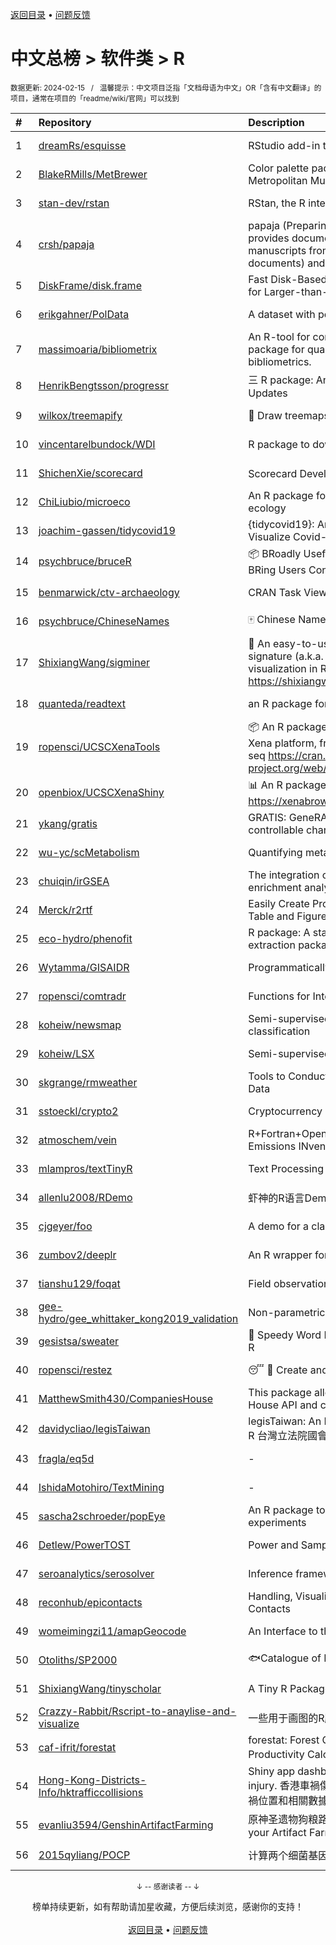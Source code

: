 <a href="https://github.com/GrowingGit/GitHub-Chinese-Top-Charts#github中文排行榜">返回目录</a> • <a href="/content/docs/feedback.md">问题反馈</a>

# 中文总榜 > 软件类 > R
<sub>数据更新: 2024-02-15&nbsp;&nbsp;&nbsp;/&nbsp;&nbsp;&nbsp;温馨提示：中文项目泛指「文档母语为中文」OR「含有中文翻译」的项目，通常在项目的「readme/wiki/官网」可以找到</sub>

|#|Repository|Description|Stars|Updated|
|:-|:-|:-|:-|:-|
|1|[dreamRs/esquisse](https://github.com/dreamRs/esquisse)|RStudio add-in to make plots interactively with ggplot2|1715|2024-01-10|
|2|[BlakeRMills/MetBrewer](https://github.com/BlakeRMills/MetBrewer)|Color palette package in R inspired by works at the Metropolitan Museum of Art in New York|1020|2023-09-30|
|3|[stan-dev/rstan](https://github.com/stan-dev/rstan)|RStan, the R interface to Stan|986|2024-02-13|
|4|[crsh/papaja](https://github.com/crsh/papaja)|papaja (Preparing APA Journal Articles) is an R package that provides document formats to produce complete APA manuscripts from RMarkdown-files (PDF and Word documents) and helper functions that facil ...|618|2024-01-24|
|5|[DiskFrame/disk.frame](https://github.com/DiskFrame/disk.frame)|Fast Disk-Based Parallelized Data Manipulation Framework for Larger-than-RAM Data|590|2024-02-05|
|6|[erikgahner/PolData](https://github.com/erikgahner/PolData)|A dataset with political datasets|490|2024-02-13|
|7|[massimoaria/bibliometrix](https://github.com/massimoaria/bibliometrix)|An R-tool for comprehensive science mapping analysis. A package for quantitative research in scientometrics and bibliometrics.|442|2024-02-13|
|8|[HenrikBengtsson/progressr](https://github.com/HenrikBengtsson/progressr)|三 R package: An Inclusive, Unifying API for Progress Updates|271|2023-12-12|
|9|[wilkox/treemapify](https://github.com/wilkox/treemapify)|🌳 Draw treemaps in ggplot2|207|2023-10-17|
|10|[vincentarelbundock/WDI](https://github.com/vincentarelbundock/WDI)|R package to download World Bank data|194|2023-11-23|
|11|[ShichenXie/scorecard](https://github.com/ShichenXie/scorecard)|Scorecard Development in R, 评分卡|156|2023-09-14|
|12|[ChiLiubio/microeco](https://github.com/ChiLiubio/microeco)|An R package for data analysis in microbial community ecology|154|2024-02-08|
|13|[joachim-gassen/tidycovid19](https://github.com/joachim-gassen/tidycovid19)|{tidycovid19}: An R Package to Download, Tidy and Visualize Covid-19 Related Data|145|2024-02-14|
|14|[psychbruce/bruceR](https://github.com/psychbruce/bruceR)|📦 BRoadly Useful Convenient and Efficient R functions that BRing Users Concise and Elegant R data analyses.|142|2023-10-01|
|15|[benmarwick/ctv-archaeology](https://github.com/benmarwick/ctv-archaeology)|CRAN Task View: Archaeological Science|141|2024-01-31|
|16|[psychbruce/ChineseNames](https://github.com/psychbruce/ChineseNames)|🀄 Chinese Name Database (1930-2008).|129|2023-09-27|
|17|[ShixiangWang/sigminer](https://github.com/ShixiangWang/sigminer)|🌲 An easy-to-use and scalable toolkit for genomic alteration signature (a.k.a. mutational signature) analysis and visualization in R https://shixiangwang.github.io/sigminer/reference/index.html|124|2024-01-03|
|18|[quanteda/readtext](https://github.com/quanteda/readtext)|an R package for reading text files|113|2024-02-01|
|19|[ropensci/UCSCXenaTools](https://github.com/ropensci/UCSCXenaTools)|:package: An R package for accessing genomics data from UCSC Xena platform, from cancer multi-omics to single-cell RNA-seq https://cran.r-project.org/web/packages/UCSCXenaTools/|93|2024-01-13|
|20|[openbiox/UCSCXenaShiny](https://github.com/openbiox/UCSCXenaShiny)|📊 An R package for interactively exploring UCSC Xena https://xenabrowser.net/datapages/|82|2024-02-13|
|21|[ykang/gratis](https://github.com/ykang/gratis)|GRATIS: GeneRAting TIme Series with diverse and controllable characteristics|75|2023-08-29|
|22|[wu-yc/scMetabolism](https://github.com/wu-yc/scMetabolism)|Quantifying metabolism activity at the single-cell resolution|73|2024-02-08|
|23|[chuiqin/irGSEA](https://github.com/chuiqin/irGSEA)|The integration of single cell rank-based gene set enrichment analysis|71|2024-01-02|
|24|[Merck/r2rtf](https://github.com/Merck/r2rtf)|Easily Create Production-Ready Rich Text Format (RTF) Table and Figure|70|2024-02-08|
|25|[eco-hydro/phenofit](https://github.com/eco-hydro/phenofit)|R package: A state-of-the-art Vegetation Phenology extraction package, phenofit|66|2024-01-23|
|26|[Wytamma/GISAIDR](https://github.com/Wytamma/GISAIDR)|Programmatically interact with the GISAID database.|61|2024-02-01|
|27|[ropensci/comtradr](https://github.com/ropensci/comtradr)|Functions for Interacting with the UN Comtrade API|57|2024-02-14|
|28|[koheiw/newsmap](https://github.com/koheiw/newsmap)|Semi-supervised algorithm for geographical document classification|56|2024-01-31|
|29|[koheiw/LSX](https://github.com/koheiw/LSX)|Semi-supervised algorithm for document scaling|52|2024-01-12|
|30|[skgrange/rmweather](https://github.com/skgrange/rmweather)|Tools to Conduct Meteorological Normalisation on Air Quality Data|44|2023-11-21|
|31|[sstoeckl/crypto2](https://github.com/sstoeckl/crypto2)|Cryptocurrency Market Data|42|2024-01-29|
|32|[atmoschem/vein](https://github.com/atmoschem/vein)| R+Fortran+OpenMP package to estimate Vehicular Emissions INventories VEIN. |42|2024-01-21|
|33|[mlampros/textTinyR](https://github.com/mlampros/textTinyR)|Text Processing for Small or Big Data Files in R|38|2023-12-05|
|34|[allenlu2008/RDemo](https://github.com/allenlu2008/RDemo)|虾神的R语言Demo|35|2023-09-05|
|35|[cjgeyer/foo](https://github.com/cjgeyer/foo)|A demo for a class|34|2024-01-23|
|36|[zumbov2/deeplr](https://github.com/zumbov2/deeplr)|An R wrapper for the DeepL Translator API|33|2023-11-03|
|37|[tianshu129/foqat](https://github.com/tianshu129/foqat)|Field observation quick analysis toolkit|31|2023-10-01|
|38|[gee-hydro/gee_whittaker_kong2019_validation](https://github.com/gee-hydro/gee_whittaker_kong2019_validation)|Non-parametric weighted Whittaker smoothing|31|2023-09-17|
|39|[gesistsa/sweater](https://github.com/gesistsa/sweater)|👚 Speedy Word Embedding Association Test & Extras using R|26|2023-11-10|
|40|[ropensci/restez](https://github.com/ropensci/restez)|:sleeping: :open_file_folder: Create and Query a Local Copy of GenBank in R|24|2023-10-25|
|41|[MatthewSmith430/CompaniesHouse](https://github.com/MatthewSmith430/CompaniesHouse)|This package allows to extract data from the Companies House API and create interlocking directorates networks|24|2024-01-19|
|42|[davidycliao/legisTaiwan](https://github.com/davidycliao/legisTaiwan)|legisTaiwan: An Interface to Access Taiwan Legislative API in R 台灣立法院國會系統 API |21|2023-10-31|
|43|[fragla/eq5d](https://github.com/fragla/eq5d)|-|19|2024-01-31|
|44|[IshidaMotohiro/TextMining](https://github.com/IshidaMotohiro/TextMining)|-|18|2023-11-02|
|45|[sascha2schroeder/popEye](https://github.com/sascha2schroeder/popEye)|An R package to analyze eye-tracking data from reading experiments|17|2024-01-03|
|46|[Detlew/PowerTOST](https://github.com/Detlew/PowerTOST)|Power and Sample Size for (Bio)Equivalence Studies|17|2024-02-12|
|47|[seroanalytics/serosolver](https://github.com/seroanalytics/serosolver)|Inference framework for serological data|14|2024-01-29|
|48|[reconhub/epicontacts](https://github.com/reconhub/epicontacts)|Handling, Visualisation and Analysis of Epidemiological Contacts|14|2023-10-26|
|49|[womeimingzi11/amapGeocode](https://github.com/womeimingzi11/amapGeocode)|An Interface to the AutoNavi Maps API Geocoding Services|11|2023-10-31|
|50|[Otoliths/SP2000](https://github.com/Otoliths/SP2000)|🐟Catalogue of Life toolkit for R|11|2023-11-29|
|51|[ShixiangWang/tinyscholar](https://github.com/ShixiangWang/tinyscholar)|A Tiny R Package to Get and Show Google Scholar Profile|8|2024-01-05|
|52|[Crazzy-Rabbit/Rscript-to-anaylise-and-visualize](https://github.com/Crazzy-Rabbit/Rscript-to-anaylise-and-visualize)|一些用于画图的R脚本|7|2024-01-12|
|53|[caf-ifrit/forestat](https://github.com/caf-ifrit/forestat)|forestat: Forest Carbon Sequestration and Potential Productivity Calculation 森林碳汇计量和潜力计算|6|2023-10-10|
|54|[Hong-Kong-Districts-Info/hktrafficcollisions](https://github.com/Hong-Kong-Districts-Info/hktrafficcollisions)|Shiny app dashboard of HK traffic collisions that result in injury.   香港車禍傷亡資料庫：利用互動地圖和儀表版，將香港車禍位置和相關數據可視化。|6|2024-01-20|
|55|[evanliu3594/GenshinArtifactFarming](https://github.com/evanliu3594/GenshinArtifactFarming)|原神圣遗物狗粮路线规划装置   Planning tools for customizing your Artifact Farming Route in Genshin Impact|5|2023-12-27|
|56|[2015qyliang/POCP](https://github.com/2015qyliang/POCP)|计算两个细菌基因组之间的核心蛋白相似性|5|2023-09-06|

<div align="center">
    <p><sub>↓ -- 感谢读者 -- ↓</sub></p>
    榜单持续更新，如有帮助请加星收藏，方便后续浏览，感谢你的支持！
</div>

<br/>

<div align="center"><a href="https://github.com/GrowingGit/GitHub-Chinese-Top-Charts#github中文排行榜">返回目录</a> • <a href="/content/docs/feedback.md">问题反馈</a></div>
